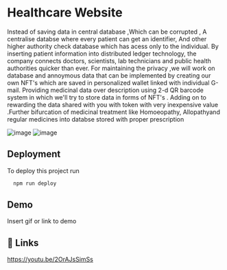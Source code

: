 
# Healthcare Website

Instead of saving data in central database ,Which can be corrupted , A  centralise databse where every patient can get an identifier, And other higher authority check database which  has  acess only to the individual.
 By inserting patient information into distributed ledger technology, the company connects doctors, scientists, lab technicians and public health authorities quicker than ever. For maintaining the privacy ,we will work on database  and annoymous data that can be implemented by creating our own NFT's which are saved in personalized wallet linked with individual G-mail.
 Providing medicinal data over description using 2-d QR barcode system in which we'll try to store data  in forms of NFT's . Adding on to rewarding the data shared with you with token with very inexpensive value .Further bifurcation of medicinal treatment  like Homoeopathy, Allopathyand regular medicines into databse stored with proper prescription <br>

![image](https://user-images.githubusercontent.com/94031882/202857729-8fcdec1f-303d-4b26-919b-34c018f8aca9.png)
![image](https://user-images.githubusercontent.com/94031882/202857741-cfe96bfe-b332-414f-bec4-1130aa5dccbb.png)

## Deployment

To deploy this project run

```bash
  npm run deploy
```


## Demo

Insert gif or link to demo



## 🔗 Links

https://youtu.be/2OrAJsSimSs
